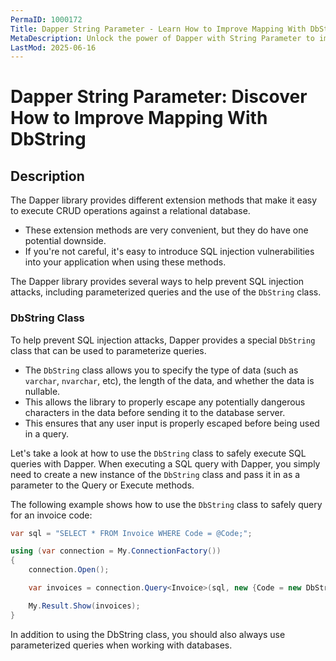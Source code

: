 ```yaml
---
PermaID: 1000172
Title: Dapper String Parameter - Learn How to Improve Mapping With DbString
MetaDescription: Unlock the power of Dapper with String Parameter to improve your mapping with 'DbString'. Learn how to pass an explicit string to improve type mapping, database compatibility, and performance.
LastMod: 2025-06-16
---
```


# Dapper String Parameter: Discover How to Improve Mapping With DbString

## Description

The Dapper library provides different extension methods that make it easy to execute CRUD operations against a relational database. 

 - These extension methods are very convenient, but they do have one potential downside. 
 - If you're not careful, it's easy to introduce SQL injection vulnerabilities into your application when using these methods.

The Dapper library provides several ways to help prevent SQL injection attacks, including parameterized queries and the use of the `DbString` class. 

### DbString Class

To help prevent SQL injection attacks, Dapper provides a special `DbString` class that can be used to parameterize queries.

 - The `DbString` class allows you to specify the type of data (such as `varchar`, `nvarchar`, etc), the length of the data, and whether the data is nullable. 
 - This allows the library to properly escape any potentially dangerous characters in the data before sending it to the database server.
 - This ensures that any user input is properly escaped before being used in a query.

Let's take a look at how to use the `DbString` class to safely execute SQL queries with Dapper. When executing a SQL query with Dapper, you simply need to create a new instance of the `DbString` class and pass it in as a parameter to the Query or Execute methods.

The following example shows how to use the `DbString` class to safely query for an invoice code:
```csharp
var sql = "SELECT * FROM Invoice WHERE Code = @Code;";

using (var connection = My.ConnectionFactory())
{
	connection.Open();

	var invoices = connection.Query<Invoice>(sql, new {Code = new DbString {Value = "Invoice_1", IsFixedLength = false, Length = 9, IsAnsi = true}}).ToList();

	My.Result.Show(invoices);
}
```

In addition to using the DbString class, you should also always use parameterized queries when working with databases. 